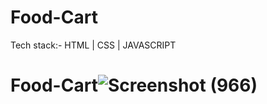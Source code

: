 <h1>Food-Cart</h1>
Tech stack:- HTML | CSS | JAVASCRIPT

# Food-Cart![Screenshot (966)](https://user-images.githubusercontent.com/103721591/205376857-2f527685-3843-4404-b0a3-97bf00a15aec.png)
